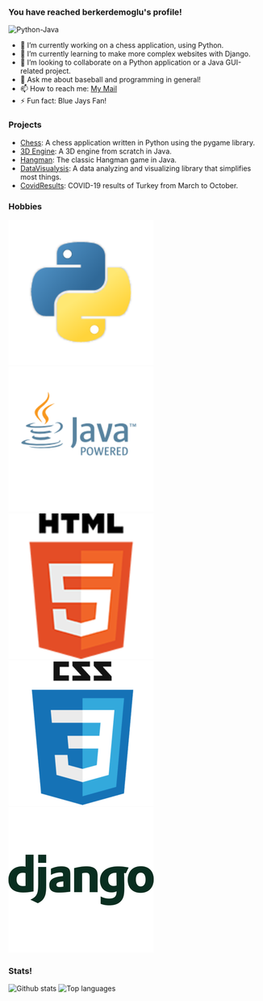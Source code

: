 ### You have reached berkerdemoglu's profile!
![Python-Java](https://img.shields.io/badge/Python-Java-blue)

- 🔭 I’m currently working on a chess application, using Python.
- 🌱 I’m currently learning to make more complex websites with Django.
- 👯 I’m looking to collaborate on a Python application or a Java GUI-related project.
- 💬 Ask me about baseball and programming in general!
- 📫 How to reach me: [My Mail](mailto:berkerdemoglu1120@gmail.com)
- ⚡ Fun fact: Blue Jays Fan!

### Projects
- [Chess](https://github.com/berkerdemoglu/Chess): A chess application written in Python using the pygame library.
- [3D Engine](https://github.com/berkerdemoglu/My3DEngine): A 3D engine from scratch in Java.
- [Hangman](https://github.com/berkerdemoglu/Hangman): The classic Hangman game in Java.
- [DataVisualysis](https://github.com/berkerdemoglu/DataVisualysis): A data analyzing and visualizing library that simplifies most things.
- [CovidResults](https://github.com/berkerdemoglu/CovidResults): COVID-19 results of Turkey from March to October.

### Hobbies
![Python](https://raw.githubusercontent.com/github/explore/main/topics/python/python.png?raw=true)
![Java](https://raw.githubusercontent.com/github/explore/main/topics/java/java.png?raw=true)
![HTML](https://raw.githubusercontent.com/github/explore/main/topics/html/html.png?raw=true)
![CSS](https://github.com/github/explore/blob/main/topics/css/css.png?raw=true)
![Django](https://github.com/github/explore/blob/main/topics/django/django.png?raw=true)

### Stats!

![Github stats](https://github-readme-stats.vercel.app/api?username=berkerdemoglu&theme=dark&show_icons=true&count_private=true)
![Top languages](https://github-readme-stats.vercel.app/api/top-langs/?username=berkerdemoglu)
